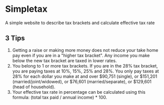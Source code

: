 # Simpletax
A simple website to describe tax brackets and calculate effective tax rate

## 3 Tips
1. Getting a raise or making more money does not reduce your take home pay even if you are in a "higher tax bracket". Any income you make below the new tax bracket are taxed in lower rates.
2. You belong to 1 or more tax brackets. If you are in the 28% tax bracket, you are paying taxes at 10%, 15%, 25% and 28%. You only pay taxes at 28% for each dollar you make at and over $90,751 (single), or $151,201 (married/joint/widowed), or $76,601 (married/separate), or $129,601 (head of household).
3. Your effective tax rate in percentage can be calculated using this formula: (total tax paid / annual income) * 100.

